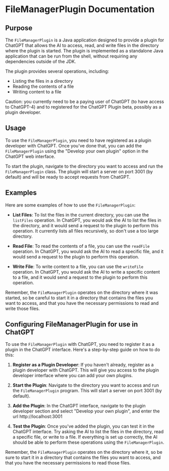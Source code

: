 # FileManagerPlugin Documentation

## Purpose

The `FileManagerPlugin` is a Java application designed to provide a plugin for ChatGPT that allows the AI to access, read, and write files in the directory where the plugin is started. The plugin is implemented as a standalone Java application that can be run from the shell, without requiring any dependencies outside of the JDK.

The plugin provides several operations, including:

- Listing the files in a directory
- Reading the contents of a file
- Writing content to a file

Caution: you currently need to be a paying user of ChatGPT (to have access to ChatGPT-4) and to registered for the
ChatGPT Plugin beta, possibly as a plugin developer.

## Usage

To use the `FileManagerPlugin`, you need to have registered as a plugin developer with ChatGPT. Once you've done that, you can add the `FileManagerPlugin` using the "Develop your own plugin" option in the ChatGPT web interface.

To start the plugin, navigate to the directory you want to access and run the `FileManagerPlugin` class. The plugin will start a server on port 3001 (by default) and will be ready to accept requests from ChatGPT.

## Examples

Here are some examples of how to use the `FileManagerPlugin`:

- **List Files**: To list the files in the current directory, you can use the `listFiles` operation. In ChatGPT, you would ask the AI to list the files in the directory, and it would send a request to the plugin to perform this operation. It currently lists all files recursively, so don't use a too large directory.

- **Read File**: To read the contents of a file, you can use the `readFile` operation. In ChatGPT, you would ask the AI to read a specific file, and it would send a request to the plugin to perform this operation.

- **Write File**: To write content to a file, you can use the `writeFile` operation. In ChatGPT, you would ask the AI to write a specific content to a file, and it would send a request to the plugin to perform this operation.

Remember, the `FileManagerPlugin` operates on the directory where it was started, so be careful to start it in a directory that contains the files you want to access, and that you have the necessary permissions to read and write those files.

## Configuring FileManagerPlugin for use in ChatGPT

To use the `FileManagerPlugin` with ChatGPT, you need to register it as a plugin in the ChatGPT interface. Here's a step-by-step guide on how to do this:

1. **Register as a Plugin Developer**: If you haven't already, register as a plugin developer with ChatGPT. This will give you access to the plugin developer interface where you can add your own plugins.

2. **Start the Plugin**: Navigate to the directory you want to access and run the `FileManagerPlugin` program. This will start a server on port 3001 (by default).

3. **Add the Plugin**: In the ChatGPT interface, navigate to the plugin developer section and select "Develop your own plugin", and enter the url http://localhost:3001

4. **Test the Plugin**: Once you've added the plugin, you can test it in the ChatGPT interface. Try asking the AI to list the files in the directory, read a specific file, or write to a file. If everything is set up correctly, the AI should be able to perform these operations using the `FileManagerPlugin`.

Remember, the `FileManagerPlugin` operates on the directory where it, so be sure to start it in a directory
that contains the files you want to access, and that you have the necessary permissions to read those files.
